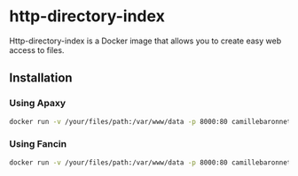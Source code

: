 # http-directory-index

Http-directory-index is a Docker image that allows you to create easy web access to files.

## Installation

### Using Apaxy

```bash
docker run -v /your/files/path:/var/www/data -p 8000:80 camillebaronnet/http-directory-index:apaxy
```

### Using Fancin

```bash
docker run -v /your/files/path:/var/www/data -p 8000:80 camillebaronnet/http-directory-index:fancin
```

